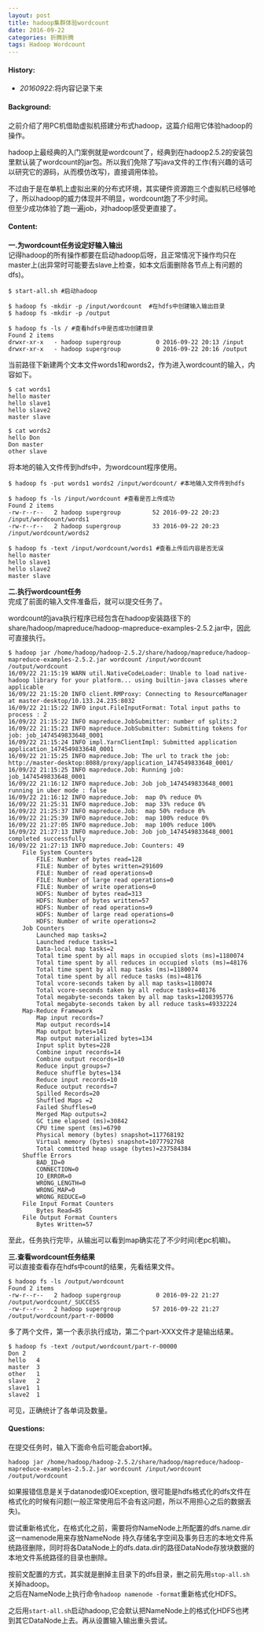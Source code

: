 ```yaml
---
layout: post
title: hadoop集群体验wordcount
date: 2016-09-22
categories: 折腾折腾
tags: Hadoop Wordcount
---
```

#### <strong>History:</strong>
* <em>20160922</em>:将内容记录下来<br>

#### <strong>Background:</strong>
之前介绍了用PC机借助虚拟机搭建分布式hadoop，这篇介绍用它体验hadoop的操作。

hadoop上最经典的入门案例就是wordcount了，经典到在hadoop2.5.2的安装包里默认装了wordcount的jar包。所以我们免除了写java文件的工作(有兴趣的话可以研究它的源码，从而模仿改写)，直接调用体验。

不过由于是在单机上虚拟出来的分布式环境，其实硬件资源跑三个虚拟机已经够呛了，所以hadoop的威力体现并不明显，wordcount跑了不少时间。<br>
但至少成功体验了跑一遍job，对hadoop感受更直接了。

#### <strong>Content:</strong>
<strong>一.为wordcount任务设定好输入输出</strong><br>
记得hadoop的所有操作都要在启动hadoop后呀，且正常情况下操作均只在master上(出异常时可能要去slave上检查，如本文后面删除各节点上有问题的dfs)。

    $ start-all.sh #启动hadoop

    $ hadoop fs -mkdir -p /input/wordcount  #在hdfs中创建输入输出目录
    $ hadoop fs -mkdir -p /output

    $ hadoop fs -ls / #查看hdfs中是否成功创建目录
    Found 2 items
    drwxr-xr-x   - hadoop supergroup          0 2016-09-22 20:13 /input
    drwxr-xr-x   - hadoop supergroup          0 2016-09-22 20:16 /output

当前路径下新建两个文本文件words1和words2，作为进入wordcount的输入，内容如下。

    $ cat words1
    hello master
    hello slave1
    hello slave2
    master slave

    $ cat words2
    hello Don
    Don master
    other slave

将本地的输入文件传到hdfs中，为wordcount程序使用。

    $ hadoop fs -put words1 words2 /input/wordcount/ #本地输入文件传到hdfs

    $ hadoop fs -ls /input/wordcount #查看是否上传成功
    Found 2 items
    -rw-r--r--   2 hadoop supergroup         52 2016-09-22 20:23 /input/wordcount/words1
    -rw-r--r--   2 hadoop supergroup         33 2016-09-22 20:23 /input/wordcount/words2

    $ hadoop fs -text /input/wordcount/words1 #查看上传后内容是否无误
    hello master
    hello slave1
    hello slave2
    master slave

<strong>二.执行wordcount任务</strong><br>
完成了前面的输入文件准备后，就可以提交任务了。

wordcount的java执行程序已经包含在hadoop安装路径下的share/hadoop/mapreduce/hadoop-mapreduce-examples-2.5.2.jar中，因此可直接执行。

    $ hadoop jar /home/hadoop/hadoop-2.5.2/share/hadoop/mapreduce/hadoop-mapreduce-examples-2.5.2.jar wordcount /input/wordcount /output/wordcount
    16/09/22 21:15:19 WARN util.NativeCodeLoader: Unable to load native-hadoop library for your platform... using builtin-java classes where applicable
    16/09/22 21:15:20 INFO client.RMProxy: Connecting to ResourceManager at master-desktop/10.133.24.235:8032
    16/09/22 21:15:22 INFO input.FileInputFormat: Total input paths to process : 2
    16/09/22 21:15:22 INFO mapreduce.JobSubmitter: number of splits:2
    16/09/22 21:15:23 INFO mapreduce.JobSubmitter: Submitting tokens for job: job_1474549833648_0001
    16/09/22 21:15:24 INFO impl.YarnClientImpl: Submitted application application_1474549833648_0001
    16/09/22 21:15:25 INFO mapreduce.Job: The url to track the job: http://master-desktop:8088/proxy/application_1474549833648_0001/
    16/09/22 21:15:25 INFO mapreduce.Job: Running job: job_1474549833648_0001
    16/09/22 21:16:12 INFO mapreduce.Job: Job job_1474549833648_0001 running in uber mode : false
    16/09/22 21:16:12 INFO mapreduce.Job:  map 0% reduce 0%
    16/09/22 21:25:31 INFO mapreduce.Job:  map 33% reduce 0%
    16/09/22 21:25:37 INFO mapreduce.Job:  map 50% reduce 0%
    16/09/22 21:25:39 INFO mapreduce.Job:  map 100% reduce 0%
    16/09/22 21:27:05 INFO mapreduce.Job:  map 100% reduce 100%
    16/09/22 21:27:13 INFO mapreduce.Job: Job job_1474549833648_0001 completed successfully
    16/09/22 21:27:13 INFO mapreduce.Job: Counters: 49
        File System Counters
            FILE: Number of bytes read=128
            FILE: Number of bytes written=291609
            FILE: Number of read operations=0
            FILE: Number of large read operations=0
            FILE: Number of write operations=0
            HDFS: Number of bytes read=313
            HDFS: Number of bytes written=57
            HDFS: Number of read operations=9
            HDFS: Number of large read operations=0
            HDFS: Number of write operations=2
        Job Counters 
            Launched map tasks=2
            Launched reduce tasks=1
            Data-local map tasks=2
            Total time spent by all maps in occupied slots (ms)=1180074
            Total time spent by all reduces in occupied slots (ms)=48176
            Total time spent by all map tasks (ms)=1180074
            Total time spent by all reduce tasks (ms)=48176
            Total vcore-seconds taken by all map tasks=1180074
            Total vcore-seconds taken by all reduce tasks=48176
            Total megabyte-seconds taken by all map tasks=1208395776
            Total megabyte-seconds taken by all reduce tasks=49332224
        Map-Reduce Framework
            Map input records=7
            Map output records=14
            Map output bytes=141
            Map output materialized bytes=134
            Input split bytes=228
            Combine input records=14
            Combine output records=10
            Reduce input groups=7
            Reduce shuffle bytes=134
            Reduce input records=10
            Reduce output records=7
            Spilled Records=20
            Shuffled Maps =2
            Failed Shuffles=0
            Merged Map outputs=2
            GC time elapsed (ms)=30842
            CPU time spent (ms)=6790
            Physical memory (bytes) snapshot=117768192
            Virtual memory (bytes) snapshot=1077792768
            Total committed heap usage (bytes)=237584384
        Shuffle Errors
            BAD_ID=0
            CONNECTION=0
            IO_ERROR=0
            WRONG_LENGTH=0
            WRONG_MAP=0
            WRONG_REDUCE=0
        File Input Format Counters 
            Bytes Read=85
        File Output Format Counters 
            Bytes Written=57

至此，任务执行完毕，从输出可以看到map确实花了不少时间(老pc机嘛)。

<strong>三.查看wordcount任务结果</strong><br>
可以直接查看存在hdfs中count的结果，先看结果文件。

    $ hadoop fs -ls /output/wordcount
    Found 2 items
    -rw-r--r--   2 hadoop supergroup          0 2016-09-22 21:27 /output/wordcount/_SUCCESS
    -rw-r--r--   2 hadoop supergroup         57 2016-09-22 21:27 /output/wordcount/part-r-00000

多了两个文件，第一个表示执行成功，第二个part-XXX文件才是输出结果。

    $ hadoop fs -text /output/wordcount/part-r-00000
    Don	2
    hello	4
    master	3
    other	1
    slave	2
    slave1	1
    slave2	1

可见，正确统计了各单词及数量。

#### <strong>Questions:</strong>
在提交任务时，输入下面命令后可能会abort掉。

    hadoop jar /home/hadoop/hadoop-2.5.2/share/hadoop/mapreduce/hadoop-mapreduce-examples-2.5.2.jar wordcount /input/wordcount /output/wordcount

如果报错信息是关于datanode或IOException, 很可能是hdfs格式化的dfs文件在格式化的时候有问题(一般正常使用后不会有这问题，所以不用担心之后的数据丢失)。

尝试重新格式化，在格式化之前，需要将你NameNode上所配置的dfs.name.dir这一namenode用来存放NameNode 持久存储名字空间及事务日志的本地文件系统路径删除，同时将各DataNode上的dfs.data.dir的路径DataNode存放块数据的本地文件系统路径的目录也删除。

按前文配置的方式，其实就是删掉主目录下的dfs目录，删之前先用`stop-all.sh`关掉hadoop。<br>
之后在NameNode上执行命令`hadoop namenode -format`重新格式化HDFS。

之后用`start-all.sh`启动hadoop,它会默认把NameNode上的格式化HDFS也拷到其它DataNode上去。再从设置输入输出重头尝试。
